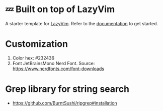 # 💤 Built on top of LazyVim

A starter template for [LazyVim](https://github.com/LazyVim/LazyVim).
Refer to the [documentation](https://lazyvim.github.io/installation) to get started.

# Customization

1. Color hex: #232436
2. Font JetBrainsMono Nerd Font. Source: https://www.nerdfonts.com/font-downloads

# Grep library for string search
- https://github.com/BurntSushi/ripgrep#installation
